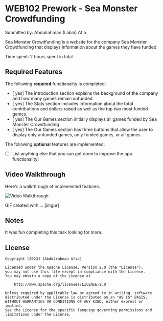 # WEB102 Prework - Sea Monster Crowdfunding

Submitted by: Abdulrahman (Labib) Afia

Sea Monster Crowdfunding is a website for the company Sea Monster Crowdfunding that displays information about the games they have funded.

Time spent: 2 hours spent in total

## Required Features

The following **required** functionality is completed:

* [ yes] The introduction section explains the background of the company and how many games remain unfunded.
* [ yes] The Stats section includes information about the total contributions and dollars raised as well as the top two most funded games.
* [ yes] The Our Games section initially displays all games funded by Sea Monster Crowdfunding
* [ yes] The Our Games section has three buttons that allow the user to display only unfunded games, only funded games, or all games.

The following **optional** features are implemented:

* [ ] List anything else that you can get done to improve the app functionality!

## Video Walkthrough

Here's a walkthrough of implemented features:

<img src='https://imgur.com/a/rwmlG0e' title='Video Walkthrough' width='' alt='Video Walkthrough' />

<!-- Replace this with whatever GIF tool you used! -->
GIF created with ...
[imgur]

## Notes
It was fun completing this task looking for more.

## License

    Copyright [2023] [Abdulrahman Afia]

    Licensed under the Apache License, Version 2.0 (the "License");
    you may not use this file except in compliance with the License.
    You may obtain a copy of the License at

        http://www.apache.org/licenses/LICENSE-2.0

    Unless required by applicable law or agreed to in writing, software
    distributed under the License is distributed on an "AS IS" BASIS,
    WITHOUT WARRANTIES OR CONDITIONS OF ANY KIND, either express or implied.
    See the License for the specific language governing permissions and
    limitations under the License.
